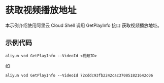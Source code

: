 # 获取视频播放地址

本示例介绍使用阿里云 Cloud Shell 调用 GetPlayInfo 接口 获取视频播放地址。

## 示例代码

```
aliyun vod GetPlayInfo --VideoId <视频ID>
```
如
```
aliyun vod GetPlayInfo --VideoId 72cddc93fb2242cac370851821642c06
```
